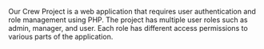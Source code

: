 Our Crew Project is a web application that requires user authentication and role management using PHP. The project has multiple user roles such as admin, manager, and user. Each role has different access permissions to various parts of the application. 
